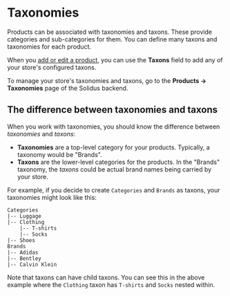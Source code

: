 # Taxonomies

Products can be associated with taxonomies and taxons. These provide categories
and sub-categories for them. You can define many taxons and taxonomies for each
product. 

When you [add or edit a product][overview], you can use the **Taxons** field to
add any of your store's configured taxons.

To manage your store's taxonomies and taxons, go to the **Products ->
Taxonomies** page of the Solidus backend.

[overview]: overview.md

## The difference between taxonomies and taxons

When you work with taxonomies, you should know the difference between
*taxonomies* and *taxons*:

- **Taxonomies** are a top-level category for your products. Typically, a
  taxonomy would be "Brands".
- **Taxons** are the lower-level categories for the products. In the "Brands"
  taxonomy, the *taxons* could be actual brand names being carried by your
  store.

For example, if you decide to create `Categories` and `Brands` as taxons, your
taxonomies might look like this:

```
Categories
|-- Luggage
|-- Clothing
    |-- T-shirts
    |-- Socks
|-- Shoes
Brands
|-- Adidas
|-- Bentley
|-- Calvin Klein
```

Note that taxons can have child taxons. You can see this in the above example
where the `Clothing` taxon has `T-shirts` and `Socks` nested within.
